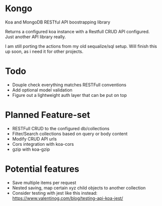 # Kongo
Koa and MongoDB RESTful API boostrapping library

Returns a configured koa instance with a Restfull CRUD API configured.
Just another API library really.

I am still porting the actions from my old sequalize/sql setup.
Will finish this up soon, as i need it for other projects.

# Todo
- Douple check everything matches RESTFull conventions
- Add optional model validation
- Figure out a lightweight auth layer that can be put on top

# Planned Feature-set
- RESTFull CRUD to the configured db/collections
- Filter/Search collections based on query or body content
- Modify CRUD API urls
- Cors integration with koa-cors
- gzip with koa-gzip

# Potential features
- Save multiple items per request
- Nested saving, map certain xyz child objects to another collection
- Consider testing with jest like this instead: https://www.valentinog.com/blog/testing-api-koa-jest/
